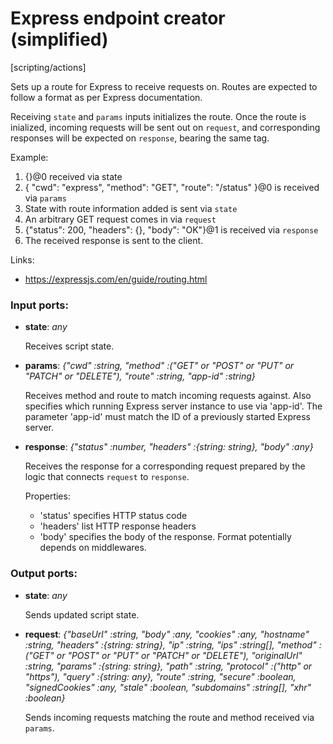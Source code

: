 # Express endpoint creator (simplified)

[scripting/actions]

Sets up a route for Express to receive requests on. Routes are expected to follow a format as per Express documentation.

Receiving `state` and `params` inputs initializes the route. Once the route is inialized, incoming requests will be sent out on `request`, and corresponding responses will be expected on `response`, bearing the same tag.

Example:
1. {}@0 received via state
2. {
  "cwd": "express",
  "method": "GET",
  "route": "/status"
}@0 is received via `params`
3. State with route information added is sent via `state`
4. An arbitrary GET request comes in via `request`
5. {"status": 200, "headers": {}, "body": "OK"}@1 is received via `response`
6. The received response is sent to the client.

Links:
* https://expressjs.com/en/guide/routing.html

### Input ports:

* __state__: _any_

    Receives script state.



* __params__: _{"cwd" :string, "method" :("GET" or "POST" or "PUT" or "PATCH" or "DELETE"), "route" :string, "app-id" :string}_

    Receives method and route to match incoming requests against. Also specifies which running Express server instance to use via 'app-id'. The parameter 'app-id' must match the ID of a previously started Express server.



* __response__: _{"status" :number, "headers" :{string: string}, "body" :any}_

    Receives the response for a corresponding request prepared by the logic that connects `request` to `response`.
    
    Properties:
    * 'status' specifies HTTP status code
    * 'headers' list HTTP response headers
    * 'body' specifies the body of the response. Format potentially depends on middlewares.



### Output ports:

* __state__: _any_

    Sends updated script state.



* __request__: _{"baseUrl" :string, "body" :any, "cookies" :any, "hostname" :string, "headers" :{string: string}, "ip" :string, "ips" :string[], "method" :("GET" or "POST" or "PUT" or "PATCH" or "DELETE"), "originalUrl" :string, "params" :{string: string}, "path" :string, "protocol" :("http" or "https"), "query" :{string: any}, "route" :string, "secure" :boolean, "signedCookies" :any, "stale" :boolean, "subdomains" :string[], "xhr" :boolean}_

    Sends incoming requests matching the route and method received via `params`.



